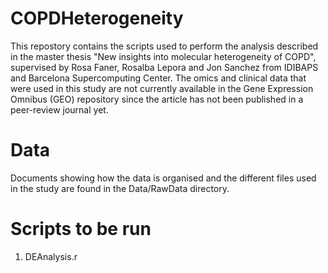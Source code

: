 # COPDHeterogeneity

This repostory contains the scripts used to perform the analysis described in the master thesis "New insights into molecular heterogeneity of COPD", supervised by Rosa Faner, Rosalba Lepora and Jon Sanchez from IDIBAPS and Barcelona Supercomputing Center. The omics and clinical data that were used in this study are not currently available in the Gene Expression Omnibus (GEO) repository since the article has not been published in a peer-review journal yet. 

# Data

Documents showing how the data is organised and the different files used in the study are found in the Data/RawData directory. 

# Scripts to be run

1. DEAnalysis.r
